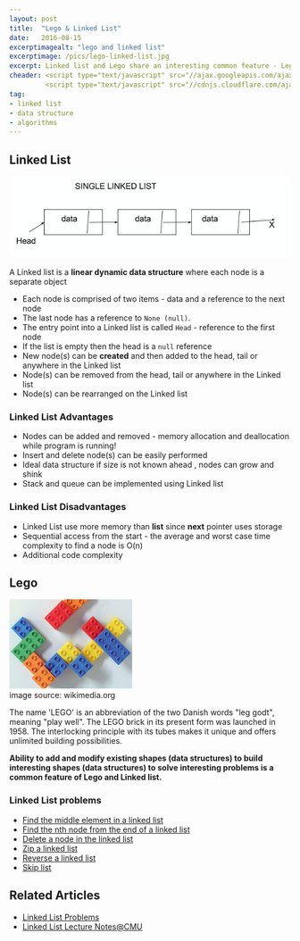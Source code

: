 ```yaml
---
layout: post
title:  "Lego & Linked List"
date:   2016-08-15
excerptimagealt: "lego and linked list"  
excerptimage: /pics/lego-linked-list.jpg  
excerpt: Linked list and Lego share an interesting common feature - Lego blocks and Linked list can be rearranged to build interesting shapes to solve interesting problems. Let's deep dive!  
cheader: <script type="text/javascript" src="//ajax.googleapis.com/ajax/libs/jquery/1.9.1/jquery.min.js"></script>
         <script type="text/javascript" src="//cdnjs.cloudflare.com/ajax/libs/gist-embed/2.0/gist-embed.min.js"></script> 
tag:
- linked list
- data structure
- algorithms
---
```


## Linked List

![legos and linked list](/pics/linked-list.png)

A Linked list is a **linear dynamic data structure** where each node is a separate object  

  *  Each node is comprised of two items - data and a reference to the next node   
  *  The last node has a reference to `None (null)`.   
  *  The entry point into a Linked list is called `Head` - reference to the first node    
  *  If the list is empty then the head is a `null` reference    
  *  New node(s) can be **created** and then added to the head, tail or anywhere in the Linked list  
  *  Node(s) can be removed from the head, tail or anywhere in the Linked list  
  *  Node(s) can be rearranged on the Linked list  

### Linked List Advantages

  * Nodes can be added and removed - memory allocation and deallocation while program is running!
  * Insert and delete node(s) can be easily performed
  * Ideal data structure if size is not known ahead , nodes can grow and shink
  * Stack and queue can be implemented using Linked list


### Linked List Disadvantages

 * Linked List use more memory than **list** since **next** pointer uses storage
 * Sequential access from the start - the average and worst case time complexity to find a node is O(n)  
 * Additional code complexity

## Lego

![legos and linked list](/pics/lego-linked-list.jpg)   
image source: wikimedia.org

The name 'LEGO' is an abbreviation of the two Danish words "leg godt", meaning "play well". The LEGO brick in its present form was launched in 1958. The interlocking principle with its tubes makes it unique and offers unlimited building possibilities. 


**Ability to add and modify existing shapes (data structures) to build interesting shapes (data structures) to solve interesting problems is a common feature of Lego and Linked list.**

### Linked List problems

* [Find the middle element in a linked list](https://github.com/harishvc/challenges/blob/master/linked-list-middle-element.py)  
* [Find the nth node from the end of a linked list](https://github.com/harishvc/challenges/blob/master/find-nth-node-from-the-end-in-a-single-linked-list.py)
* [Delete a node in the linked list](https://github.com/harishvc/challenges/blob/master/linked-list-delete-node.py)  
* [Zip a linked list](https://github.com/harishvc/challenges/blob/master/linked-list-zip.py)
* [Reverse a linked list](https://github.com/harishvc/challenges/blob/master/linked-list-reverse.py)  
* [Skip list](https://kunigami.blog/2012/09/25/skip-lists-in-python/)    

## Related Articles  
* [Linked List Problems](https://github.com/harishvc/challenges#linked-lists)
* [Linked List Lecture Notes@CMU](https://www.cs.cmu.edu/~adamchik/15-121/lectures/Linked%20Lists/linked%20lists.html)
